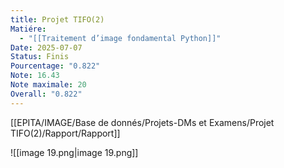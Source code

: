 ```yaml
---
title: Projet TIFO(2)
Matiére:
  - "[[Traitement d’image fondamental Python]]"
Date: 2025-07-07
Status: Finis
Pourcentage: "0.822"
Note: 16.43
Note maximale: 20
Overall: "0.822"
---
```

[[EPITA/IMAGE/Base de donnés/Projets-DMs et Examens/Projet TIFO(2)/Rapport/Rapport]]

![[image 19.png|image 19.png]]

